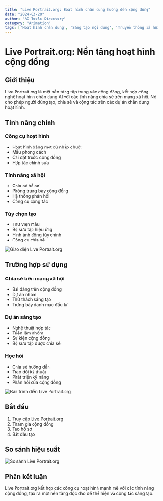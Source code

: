 ```yaml
---
title: "Live Portrait.org: Hoạt hình chân dung hướng đến cộng đồng"
date: "2024-03-20"
author: "AI Tools Directory"
category: "Animation"
tags: ['Hoạt hình chân dung', 'Sáng tạo nội dung', 'Truyền thông xã hội', 'AI Video']
---
```

# Live Portrait.org: Nền tảng hoạt hình cộng đồng

## Giới thiệu

Live Portrait.org là một nền tảng tập trung vào cộng đồng, kết hợp công nghệ hoạt hình chân dung AI với các tính năng chia sẻ trên mạng xã hội. Nó cho phép người dùng tạo, chia sẻ và cộng tác trên các dự án chân dung hoạt hình.

## Tính năng chính

### Công cụ hoạt hình
- Hoạt hình bằng một cú nhấp chuột
- Mẫu phong cách
- Cài đặt trước cộng đồng
- Hợp tác chỉnh sửa

### Tính năng xã hội
- Chia sẻ hồ sơ
- Phòng trưng bày cộng đồng
- Hệ thống phản hồi
- Công cụ cộng tác

### Tùy chọn tạo
- Thư viện mẫu
- Bộ sưu tập hiệu ứng
- Hình ảnh động tùy chỉnh
- Công cụ chia sẻ

![Giao diện Live Portrait.org](/imgs/live-portrait-org/interface.jpg)

## Trường hợp sử dụng

### Chia sẻ trên mạng xã hội
- Bài đăng trên cộng đồng
- Dự án nhóm
- Thử thách sáng tạo
- Trưng bày danh mục đầu tư

### Dự án sáng tạo
- Nghệ thuật hợp tác
- Triển lãm nhóm
- Sự kiện cộng đồng
- Bộ sưu tập được chia sẻ

### Học hỏi
- Chia sẻ hướng dẫn
- Trao đổi kỹ thuật
- Phát triển kỹ năng
- Phản hồi của cộng đồng

![Bản trình diễn Live Portrait.org](/imgs/live-portrait-org/demo.jpg)

## Bắt đầu

1. Truy cập [Live Portrait.org](https://live-portrait.org)
2. Tham gia cộng đồng
3. Tạo hồ sơ
4. Bắt đầu tạo

## So sánh hiệu suất

![So sánh Live Portrait.org](/imgs/live-portrait-org/comparison.jpg)

## Phần kết luận

Live Portrait.org kết hợp các công cụ hoạt hình mạnh mẽ với các tính năng cộng đồng, tạo ra một nền tảng độc đáo để thể hiện và cộng tác sáng tạo.